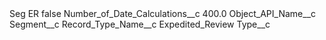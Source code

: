 <?xml version="1.0" encoding="UTF-8"?>
<CustomMetadata xmlns="http://soap.sforce.com/2006/04/metadata" xmlns:xsi="http://www.w3.org/2001/XMLSchema-instance" xmlns:xsd="http://www.w3.org/2001/XMLSchema">
    <label>Seg ER</label>
    <protected>false</protected>
    <values>
        <field>Number_of_Date_Calculations__c</field>
        <value xsi:type="xsd:double">400.0</value>
    </values>
    <values>
        <field>Object_API_Name__c</field>
        <value xsi:type="xsd:string">Segment__c</value>
    </values>
    <values>
        <field>Record_Type_Name__c</field>
        <value xsi:type="xsd:string">Expedited_Review</value>
    </values>
    <values>
        <field>Type__c</field>
        <value xsi:nil="true"/>
    </values>
</CustomMetadata>
